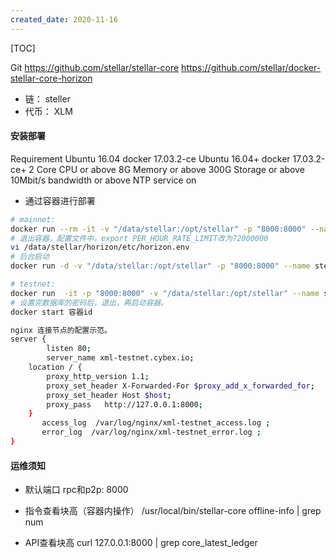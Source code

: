 ```yaml
---
created_date: 2020-11-16
---
```


[TOC]

Git
https://github.com/stellar/stellar-core
https://github.com/stellar/docker-stellar-core-horizon

- 链： steller
- 代币： XLM

#### 安装部署

Requirement
Ubuntu 16.04
docker 17.03.2-ce
Ubuntu 16.04+
docker 17.03.2-ce+
2 Core CPU or above
8G Memory or above
300G Storage or above
10Mbit/s bandwidth or above
NTP service on

- 通过容器进行部署

```bash
# mainnet:
docker run --rm -it -v "/data/stellar:/opt/stellar" -p "8000:8000" --name stellar stellar/quickstart --pubnet
# 退出容器，配置文件中，export PER_HOUR_RATE_LIMIT改为72000000
vi /data/stellar/horizon/etc/horizon.env
# 后台启动
docker run -d -v "/data/stellar:/opt/stellar" -p "8000:8000" --name stellar stellar/quickstart --pubnet

# testnet:
docker run  -it -p "8000:8000" -v "/data/stellar:/opt/stellar" --name stellar stellar/quickstart --testnet
# 设置完数据库的密码后，退出，再启动容器。
docker start 容器id
```

```bash
nginx 连接节点的配置示范。
server {
        listen 80;
        server_name xml-testnet.cybex.io;
    location / {
        proxy_http_version 1.1;
        proxy_set_header X-Forwarded-For $proxy_add_x_forwarded_for;
        proxy_set_header Host $host;
        proxy_pass   http://127.0.0.1:8000;
    }
       access_log  /var/log/nginx/xml-testnet_access.log ;
       error_log  /var/log/nginx/xml-testnet_error.log ;
}
```

#### 运维须知

- 默认端口
  rpc和p2p: 8000

- 指令查看块高（容器内操作）
  /usr/local/bin/stellar-core offline-info | grep num

- API查看块高
  curl 127.0.0.1:8000 | grep core_latest_ledger

